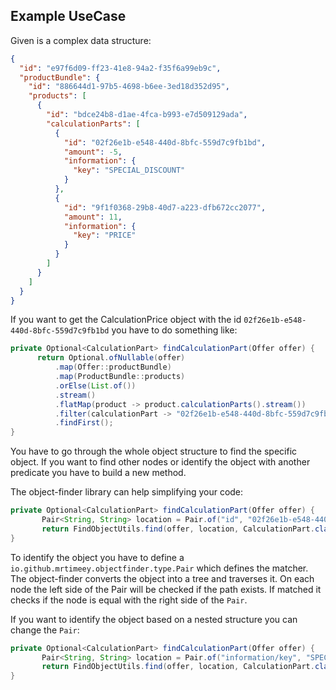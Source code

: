 ## <a name="example"/>Example UseCase</a>

Given is a complex data structure:

```json
{
  "id": "e97f6d09-ff23-41e8-94a2-f35f6a99eb9c",
  "productBundle": {
    "id": "886644d1-97b5-4698-b6ee-3ed18d352d95",
    "products": [
      {
        "id": "bdce24b8-d1ae-4fca-b993-e7d509129ada",
        "calculationParts": [
          {
            "id": "02f26e1b-e548-440d-8bfc-559d7c9fb1bd",
            "amount": -5,
            "information": {
              "key": "SPECIAL_DISCOUNT"
            }
          }, 
          {
            "id": "9f1f0368-29b8-40d7-a223-dfb672cc2077",
            "amount": 11,
            "information": {
              "key": "PRICE"
            }
          }
        ]        
      }
    ]
  }
}
```

If you want to get the CalculationPrice object with the id `02f26e1b-e548-440d-8bfc-559d7c9fb1bd` you have to do something like:
```java 
private Optional<CalculationPart> findCalculationPart(Offer offer) {
      return Optional.ofNullable(offer)
          .map(Offer::productBundle)
          .map(ProductBundle::products)
          .orElse(List.of())
          .stream()
          .flatMap(product -> product.calculationParts().stream())
          .filter(calculationPart -> "02f26e1b-e548-440d-8bfc-559d7c9fb1bd".equals(calculationPart.id()))
          .findFirst();   
}
```

You have to go through the whole object structure to find the specific object.
If you want to find other nodes or identify the object with another predicate you have to build a new method.

The object-finder library can help simplifying your code:
```java
private Optional<CalculationPart> findCalculationPart(Offer offer) {
       Pair<String, String> location = Pair.of("id", "02f26e1b-e548-440d-8bfc-559d7c9fb1bd");
       return FindObjectUtils.find(offer, location, CalculationPart.class);   
}
```

To identify the object you have to define a `io.github.mrtimeey.objectfinder.type.Pair` which defines the matcher.
The object-finder converts the object into a tree and traverses it. On each node the left side of the Pair will be checked if the path exists.
If matched it checks if the node is equal with the right side of the `Pair`.

If you want to identify the object based on a nested structure you can change the `Pair`:
```java
private Optional<CalculationPart> findCalculationPart(Offer offer) {
       Pair<String, String> location = Pair.of("information/key", "SPECIAL_DISCOUNT");
       return FindObjectUtils.find(offer, location, CalculationPart.class);   
}
```